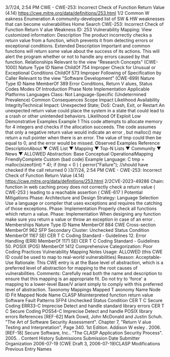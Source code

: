 3/7/24, 2:54 PM CWE - CWE-253: Incorrect Check of Function Return Value (4.14)
https://cwe.mitre.org/data/deﬁnitions/253.html 1/2
Common W eakness Enumeration
A community-developed list of SW & HW weaknesses that can become
vulnerabilities
Home Search
CWE-253: Incorrect Check of Function Return V alue
Weakness ID: 253
Vulnerability Mapping: 
View customized information:
 Description
The product incorrectly checks a return value from a function, which prevents it from detecting errors or exceptional conditions.
 Extended Description
Important and common functions will return some value about the success of its actions. This will alert the program whether or not to
handle any errors caused by that function.
 Relationships
 Relevant to the view "Research Concepts" (CWE-1000)
Nature Type ID Name
ChildOf 754 Improper Check for Unusual or Exceptional Conditions
ChildOf 573 Improper Following of Specification by Caller
 Relevant to the view "Software Development" (CWE-699)
Nature Type ID Name
MemberOf 389 Error Conditions, Return V alues, Status Codes
 Modes Of Introduction
Phase Note
Implementation
 Applicable Platforms
Languages
Class: Not Language-Specific (Undetermined Prevalence)
 Common Consequences
Scope Impact Likelihood
Availability
IntegrityTechnical Impact: Unexpected State; DoS: Crash, Exit, or Restart
An unexpected return value could place the system in a state that could lead to a crash or other
unintended behaviors.
 Likelihood Of Exploit
Low
 Demonstrative Examples
Example 1
This code attempts to allocate memory for 4 integers and checks if the allocation succeeds.
The code assumes that only a negative return value would indicate an error , but malloc() may return a null pointer when there is an
error. The value of tmp could then be equal to 0, and the error would be missed.
 Observed Examples
Reference DescriptionAbout ▼ CWE List ▼ Mapping ▼ Top-N Lists ▼ Community ▼ News ▼
ALLOWED
Abstraction: Base
Conceptual OperationalMapping
FriendlyComplete Custom
(bad code) Example Language: C 
tmp = malloc(sizeof(int) \* 4);
if (tmp < 0 ) {
perror("Failure");
//should have checked if the call returned 0
}3/7/24, 2:54 PM CWE - CWE-253: Incorrect Check of Function Return Value (4.14)
https://cwe.mitre.org/data/deﬁnitions/253.html 2/2CVE-2023-49286 Chain: function in web caching proxy does not correctly check a return value ( CWE-253 ) leading to a
reachable assertion ( CWE-617 )
 Potential Mitigations
Phase: Architecture and Design
Strategy: Language Selection
Use a language or compiler that uses exceptions and requires the catching of those exceptions.
Phase: Implementation
Properly check all functions which return a value.
Phase: Implementation
When designing any function make sure you return a value or throw an exception in case of an error .
 Memberships
Nature Type ID Name
MemberOf 884 CWE Cross-section
MemberOf 962 SFP Secondary Cluster: Unchecked Status Condition
MemberOf 1167 SEI CER T C Coding Standard - Guidelines 12. Error Handling (ERR)
MemberOf 1171 SEI CER T C Coding Standard - Guidelines 50. POSIX (POS)
MemberOf 1412 Comprehensive Categorization: Poor Coding Practices
 Vulnerability Mapping Notes
Usage: ALLOWED (this CWE ID could be used to map to real-world vulnerabilities)
Reason: Acceptable-Use
Rationale:
This CWE entry is at the Base level of abstraction, which is a preferred level of abstraction for mapping to the root causes of
vulnerabilities.
Comments:
Carefully read both the name and description to ensure that this mapping is an appropriate fit. Do not try to 'force' a mapping to a
lower-level Base/V ariant simply to comply with this preferred level of abstraction.
 Taxonomy Mappings
Mapped T axonomy Name Node ID Fit Mapped Node Name
CLASP Misinterpreted function return value
Software Fault Patterns SFP4 Unchecked Status Condition
CER T C Secure Coding ERR33-C Imprecise Detect and handle standard library errors
CER T C Secure Coding POS54-C Imprecise Detect and handle POSIX library errors
 References
[REF-62] Mark Dowd, John McDonald and Justin Schuh. "The Art of Software Security Assessment". Chapter 7, "Return V alue
Testing and Interpretation", Page 340. 1st Edition. Addison W esley . 2006.
[REF-18] Secure Software, Inc.. "The CLASP Application Security Process". 2005.
.
 Content History
 Submissions
Submission Date Submitter Organization
2006-07-19
(CWE Draft 3, 2006-07-19)CLASP
 Modifications
 Previous Entry Names
